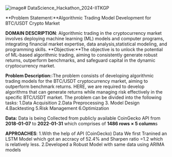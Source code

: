 ![image](https://github.com/Prudhvinaraya/DataScience_Hackathon_2024-IITKGP/assets/93300939/81f1876e-aee7-467c-9e44-044253f2d594)# DataScience_Hackathon_2024-IITKGP

**Problem Statement:**Algorithmic Trading Model Development for BTC/USDT Crypto Market

**DOMAIN DESCRIPTION**:
Algorithmic trading in the cryptocurrency market involves deploying machine learning (ML) models and computer programs, integrating financial market expertise, data analysis,statistical modeling, and programming skills.
**Objective:**The objective is to unlock the potential of ML-based algorithmic trading, aiming to consistently generate robust returns, outperform benchmarks, and safeguard capital in the dynamic cryptocurrency market.

**Problem Description:**:The problem consists of developing algorithmic trading models for the BTC/USDT cryptocurrency market, aiming to outperform benchmark returns. 
HERE, we are required to develop algorithms that can generate returns while managing risk effectively in the specific BTC/USDT market. The problem can be divided into the following tasks:
1.Data Acquisition
2.Data Preprocessing
3. Model Design
4.Backtesting
5.Risk Management
6.Optimization

**Data:**
Data is being Collected from publicly available CoinGecko API from **2018-01-07** to **2022-01-31** which comprises of **1486 rows × 5 column**s

**APPROACHES**:
1.With the help of API (CoinGecko) Data We first Tranined an LSTM Model which got an accracy of 52.4% and Sharpen ratio =1.2 which is relatively less.
2.Developed a Robust Model with same data using ARIMA models
